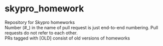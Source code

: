 # skypro_homework
Repository for Skypro homeworks<br/>
Number (#_) in the name of pull request is just end-to-end numbering. Pull requests do not refer to each other.<br />
PRs tagged with [OLD] consist of old versions of homeworks
